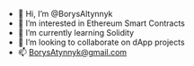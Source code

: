 - 👋 Hi, I’m @BorysAltynnyk
- 👀 I’m interested in Ethereum Smart Contracts
- 🌱 I’m currently learning Solidity
- 💞️ I’m looking to collaborate on dApp projects
- 📫 BorysAtynnyk@gmail.com

<!---
BorysAltynnyk/BorysAltynnyk is a ✨ special ✨ repository because its `README.md` (this file) appears on your GitHub profile.
You can click the Preview link to take a look at your changes.
--->
